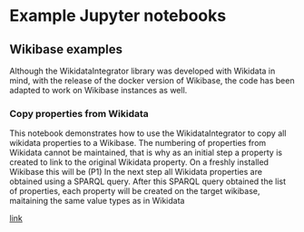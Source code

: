 # Example Jupyter notebooks 
## Wikibase examples
Although the WikidataIntegrator library was developed with Wikidata in mind, with the release of the docker version of Wikibase, the code has been adapted to work on Wikibase instances as well. 

### Copy properties from Wikidata
This notebook demonstrates how to use the WikidataIntegrator to copy all wikidata properties to a Wikibase. 
The numbering of properties from Wikidata cannot be maintained, that is why as an initial step a property is created to link to the original Wikidata property. On a freshly installed Wikibase this will be (P1)
In the next step all Wikidata properties are obtained using a SPARQL query. After this SPARQL query obtained the list of properties, each property will be created on the target wikibase, maitaining the same value types as in Wikidata

[link](CreateWikidataProperties.ipynb) 
